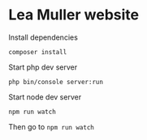 # Lea Muller website

Install dependencies

`composer install`

Start php dev server

`php bin/console server:run`
  
Start node dev server

`npm run watch`


 Then go to `npm run watch`

